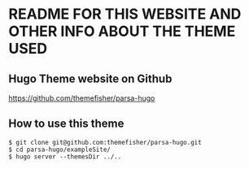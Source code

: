 # README FOR THIS WEBSITE AND OTHER INFO ABOUT THE THEME USED

## Hugo Theme website on Github
https://github.com/themefisher/parsa-hugo

## How to use this theme
```
$ git clone git@github.com:themefisher/parsa-hugo.git
$ cd parsa-hugo/exampleSite/
$ hugo server --themesDir ../..
```